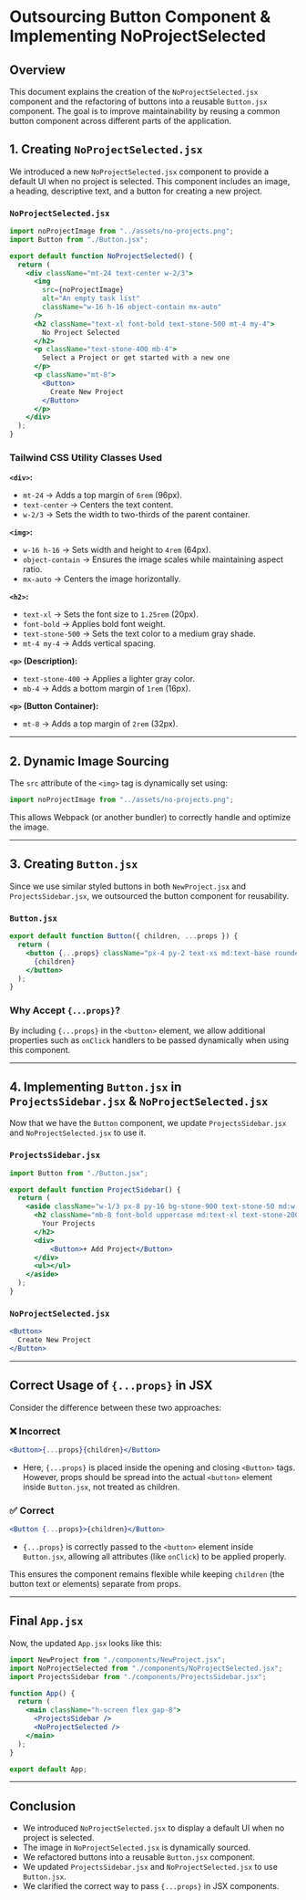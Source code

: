 # Outsourcing Button Component & Implementing NoProjectSelected

## Overview

This document explains the creation of the `NoProjectSelected.jsx` component and the refactoring of buttons into a reusable `Button.jsx` component. The goal is to improve maintainability by reusing a common button component across different parts of the application.

## 1. Creating `NoProjectSelected.jsx`

We introduced a new `NoProjectSelected.jsx` component to provide a default UI when no project is selected. This component includes an image, a heading, descriptive text, and a button for creating a new project.

### `NoProjectSelected.jsx`

```jsx
import noProjectImage from "../assets/no-projects.png";
import Button from "./Button.jsx";

export default function NoProjectSelected() {
  return (
    <div className="mt-24 text-center w-2/3">
      <img
        src={noProjectImage}
        alt="An empty task list"
        className="w-16 h-16 object-contain mx-auto"
      />
      <h2 className="text-xl font-bold text-stone-500 mt-4 my-4">
        No Project Selected
      </h2>
      <p className="text-stone-400 mb-4">
        Select a Project or get started with a new one
      </p>
      <p className="mt-8">
        <Button>
          Create New Project
        </Button>
      </p>
    </div>
  );
}
```

### Tailwind CSS Utility Classes Used

**`<div>`:**
- `mt-24` → Adds a top margin of `6rem` (96px).
- `text-center` → Centers the text content.
- `w-2/3` → Sets the width to two-thirds of the parent container.

**`<img>`:**
- `w-16 h-16` → Sets width and height to `4rem` (64px).
- `object-contain` → Ensures the image scales while maintaining aspect ratio.
- `mx-auto` → Centers the image horizontally.

**`<h2>`:**
- `text-xl` → Sets the font size to `1.25rem` (20px).
- `font-bold` → Applies bold font weight.
- `text-stone-500` → Sets the text color to a medium gray shade.
- `mt-4 my-4` → Adds vertical spacing.

**`<p>` (Description):**
- `text-stone-400` → Applies a lighter gray color.
- `mb-4` → Adds a bottom margin of `1rem` (16px).

**`<p>` (Button Container):**
- `mt-8` → Adds a top margin of `2rem` (32px).

---

## 2. Dynamic Image Sourcing

The `src` attribute of the `<img>` tag is dynamically set using:

```jsx
import noProjectImage from "../assets/no-projects.png";
```

This allows Webpack (or another bundler) to correctly handle and optimize the image.

---

## 3. Creating `Button.jsx`

Since we use similar styled buttons in both `NewProject.jsx` and `ProjectsSidebar.jsx`, we outsourced the button component for reusability.

### `Button.jsx`

```jsx
export default function Button({ children, ...props }) {
  return (
    <button {...props} className="px-4 py-2 text-xs md:text-base rounded-md bg-stone-700 text-stone-400 hover:bg-stone-600 hover:text-stone-100">
      {children}
    </button>
  );
}
```

### Why Accept `{...props}`?

By including `{...props}` in the `<button>` element, we allow additional properties such as `onClick` handlers to be passed dynamically when using this component.

---

## 4. Implementing `Button.jsx` in `ProjectsSidebar.jsx` & `NoProjectSelected.jsx`

Now that we have the `Button` component, we update `ProjectsSidebar.jsx` and `NoProjectSelected.jsx` to use it.

### `ProjectsSidebar.jsx`

```jsx
import Button from "./Button.jsx";

export default function ProjectSidebar() {
  return (
    <aside className="w-1/3 px-8 py-16 bg-stone-900 text-stone-50 md:w-72 rounded-r-xl">
      <h2 className="mb-8 font-bold uppercase md:text-xl text-stone-200">
        Your Projects
      </h2>
      <div>
          <Button>+ Add Project</Button>
      </div>
      <ul></ul>
    </aside>
  );
}
```

### `NoProjectSelected.jsx`

```jsx
<Button>
  Create New Project
</Button>
```

---

## Correct Usage of `{...props}` in JSX

Consider the difference between these two approaches:

### ❌ Incorrect
```jsx
<Button>{...props}{children}</Button>
```

- Here, `{...props}` is placed inside the opening and closing `<Button>` tags. However, props should be spread into the actual `<button>` element inside `Button.jsx`, not treated as children.

### ✅ Correct
```jsx
<Button {...props}>{children}</Button>
```

- `{...props}` is correctly passed to the `<button>` element inside `Button.jsx`, allowing all attributes (like `onClick`) to be applied properly.

This ensures the component remains flexible while keeping `children` (the button text or elements) separate from props.

---

## Final `App.jsx`

Now, the updated `App.jsx` looks like this:

```jsx
import NewProject from "./components/NewProject.jsx";
import NoProjectSelected from "./components/NoProjectSelected.jsx";
import ProjectsSidebar from "./components/ProjectsSidebar.jsx";

function App() {
  return (
    <main className="h-screen flex gap-8">
      <ProjectsSidebar />
      <NoProjectSelected />
    </main>
  );
}

export default App;
```

---

## Conclusion

- We introduced `NoProjectSelected.jsx` to display a default UI when no project is selected.
- The image in `NoProjectSelected.jsx` is dynamically sourced.
- We refactored buttons into a reusable `Button.jsx` component.
- We updated `ProjectsSidebar.jsx` and `NoProjectSelected.jsx` to use `Button.jsx`.
- We clarified the correct way to pass `{...props}` in JSX components.

